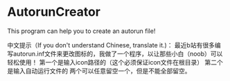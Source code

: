 # AutorunCreator
This program can help you to create an autorun file!

中文提示（If you don't understand Chinese, translate it.)：
最近b站有很多编写autorun.inf文件来更改图标的，我做了一个程序，以让那些小白（noob）可以轻松使用！
第一个是输入icon路径的（这个必须保证icon文件在根目录）
第二个是输入自动运行文件的
两个可以任意留空一个，但是不能全部留空。
